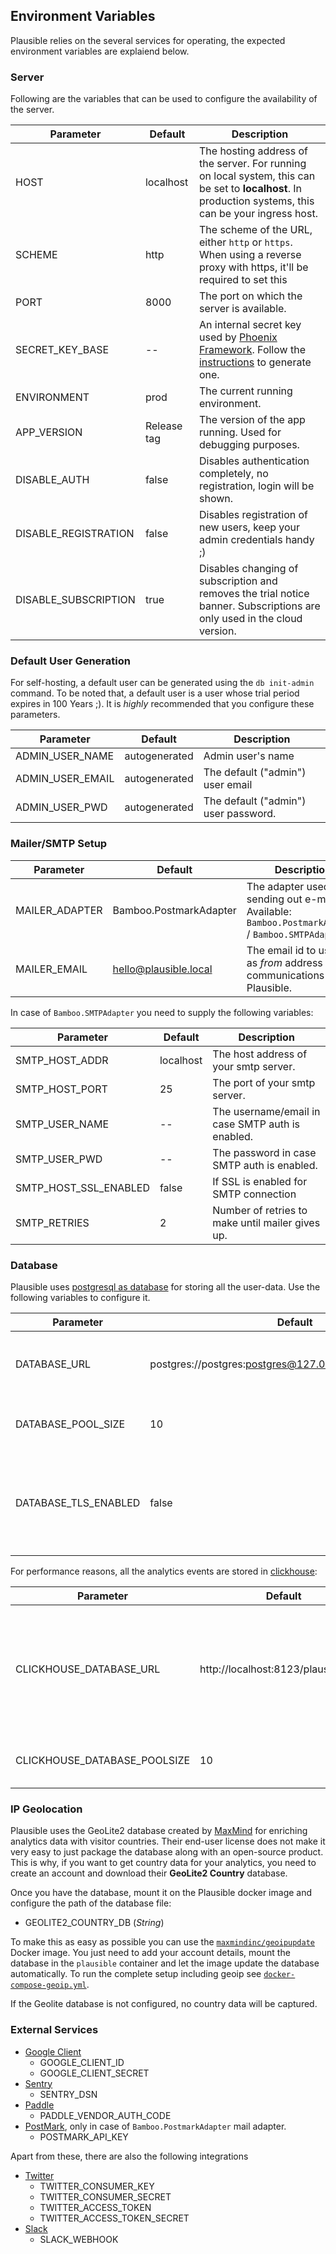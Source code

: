 ## Environment Variables
Plausible relies on the several services for operating, the expected environment variables are explaiend below.


### Server
Following are the variables that can be used to configure the availability of the server.

| Parameter            | Default     | Description                                                                                                                                                                                         |
|----------------------|-------------|-----------------------------------------------------------------------------------------------------------------------------------------------------------------------------------------------------|
| HOST                 | localhost   | The hosting address of the server. For running on local system, this can be set to **localhost**. In production systems, this can be your ingress host.                                             |
| SCHEME               | http        | The scheme of the URL, either `http` or `https`. When using a reverse proxy with https, it'll be required to set this                                                                               |
| PORT                 | 8000        | The port on which the server is available.                                                                                                                                                          |
| SECRET_KEY_BASE      | --          | An internal secret key used by [Phoenix Framework](https://www.phoenixframework.org/). Follow the [instructions](https://hexdocs.pm/phoenix/Mix.Tasks.Phx.Gen.Secret.html#content) to generate one. |
| ENVIRONMENT          | prod        | The current running environment.                                                                                                                                                                    |
| APP_VERSION          | Release tag | The version of the app running. Used for debugging purposes.                                                                                                                                        |
| DISABLE_AUTH         | false       | Disables authentication completely, no registration, login will be shown.                                                                                                                           |
| DISABLE_REGISTRATION | false       | Disables registration of new users, keep your admin credentials handy ;)                                                                                                                            |
| DISABLE_SUBSCRIPTION | true        | Disables changing of subscription and removes the trial notice banner. Subscriptions are only used in the cloud version.                                                                            |


### Default User Generation
For self-hosting, a default user can be generated using the `db init-admin` command. To be noted that, a default user is a user whose trial period expires in 100 Years ;).
It is *highly* recommended that you configure these parameters.

| Parameter        | Default       | Description                          |
|------------------|---------------|--------------------------------------|
| ADMIN_USER_NAME  | autogenerated | Admin user's name                    |
| ADMIN_USER_EMAIL | autogenerated | The default ("admin") user email     |
| ADMIN_USER_PWD   | autogenerated | The default ("admin") user password. |

### Mailer/SMTP Setup

| Parameter      | Default                | Description                                                                                          |
|----------------|------------------------|------------------------------------------------------------------------------------------------------|
| MAILER_ADAPTER | Bamboo.PostmarkAdapter | The adapter used for sending out e-mails. Available: `Bamboo.PostmarkAdapter` / `Bamboo.SMTPAdapter` |
| MAILER_EMAIL   | hello@plausible.local  | The email id to use for as _from_ address of all communications from Plausible.                      |

In case of `Bamboo.SMTPAdapter` you need to supply the following variables:

| Parameter             | Default   | Description                                      |
|-----------------------|-----------|--------------------------------------------------|
| SMTP_HOST_ADDR        | localhost | The host address of your smtp server.            |
| SMTP_HOST_PORT        | 25        | The port of your smtp server.                    |
| SMTP_USER_NAME        | --        | The username/email in case SMTP auth is enabled. |
| SMTP_USER_PWD         | --        | The password in case SMTP auth is enabled.       |
| SMTP_HOST_SSL_ENABLED | false     | If SSL is enabled for SMTP connection            |
| SMTP_RETRIES          | 2         | Number of retries to make until mailer gives up. |

### Database

Plausible uses [postgresql as database](https://www.tutorialspoint.com/postgresql/postgresql_environment.htm) for storing all the user-data. Use the following variables to configure it.

| Parameter            | Default                                                   | Description                                                                                                               |
|----------------------|-----------------------------------------------------------|---------------------------------------------------------------------------------------------------------------------------|
| DATABASE_URL         | postgres://postgres:postgres@127.0.0.1:5432/plausible_dev | The database URL as dictated [here](https://hexdocs.pm/ecto/Ecto.Repo.html#module-urls)                                   |
| DATABASE_POOL_SIZE   | 10                                                        | Number of connections to the database                                                                                     |
| DATABASE_TLS_ENABLED | false                                                     | A flag that says whether to connect to the database via TLS, read [here](https://www.postgresql.org/docs/10/ssl-tcp.html) |

For performance reasons, all the analytics events are stored in [clickhouse](https://clickhouse.tech/docs/en/getting-started/tutorial/):

| Parameter                    | Default                             | Description                                                                                         |
|------------------------------|-------------------------------------|-----------------------------------------------------------------------------------------------------|
| CLICKHOUSE_DATABASE_URL      | http://localhost:8123/plausible_dev | Connection string for Clickhouse. The protocol is either `http` or `https` depending on your setup. |
| CLICKHOUSE_DATABASE_POOLSIZE | 10                                  | Number of connections to the database                                                               |

### IP Geolocation

Plausible uses the GeoLite2 database created by [MaxMind](https://www.maxmind.com) for enriching analytics data with visitor countries. Their
end-user license does not make it very easy to just package the database along with an open-source product. This is why, if you want
to get country data for your analytics, you need to create an account and download their **GeoLite2 Country** database.

Once you have the database, mount it on the Plausible docker image and configure the path of the database file:
- GEOLITE2_COUNTRY_DB (*String*)

To make this as easy as possible you can use the [`maxmindinc/geoipupdate`](https://hub.docker.com/r/maxmindinc/geoipupdate) Docker image.
You just need to add your account details, mount the database in the `plausible` container and let the image update the database automatically.
To run the complete setup including geoip see [`docker-compose-geoip.yml`](docker-compose-geoip.yml#L35).

If the Geolite database is not configured, no country data will be captured.

### External Services

- [Google Client](https://developers.google.com/api-client-library)
    - GOOGLE_CLIENT_ID
    - GOOGLE_CLIENT_SECRET
- [Sentry](https://sentry.io/)
    - SENTRY_DSN
- [Paddle](https://paddle.com/)
    - PADDLE_VENDOR_AUTH_CODE
- [PostMark](https://postmarkapp.com/), only in case of `Bamboo.PostmarkAdapter` mail adapter.
    - POSTMARK_API_KEY

Apart from these, there are also the following integrations

- [Twitter](https://developer.twitter.com/en/docs)
    - TWITTER_CONSUMER_KEY
    - TWITTER_CONSUMER_SECRET
    - TWITTER_ACCESS_TOKEN
    - TWITTER_ACCESS_TOKEN_SECRET
- [Slack](https://api.slack.com/messaging/webhooks)
    - SLACK_WEBHOOK
